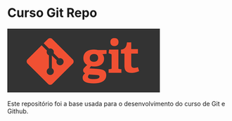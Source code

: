 # Curso Git Repo

![Git Logo](./download.png)

Este repositório foi a base usada para o desenvolvimento do curso de Git e Github.